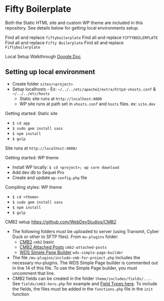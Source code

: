 # Fifty Boilerplate

Both the Static HTML site and custom WP theme are included in this repository. See details below for getting local environments setup.

Find all and replace `fiftyboilerplate`
Find all and replace `FIFTYBOILERPLATE`
Find all and replace `Fifty Boilerplate`
Find all and replace `Fiftyboilerplate`


Local Setup Walkthrough [Google Doc](https://docs.google.com/a/fiftyandfifty.org/document/d/1mlA4cf6NTcEKCAWWqABudNqxpMJkm6dvNXwndBd1S5Q/edit?usp=sharing)

## Setting up local environment
* Create folder `sites/<project>`
* Setup localhosts - Ex: `~/../../etc/apache2/extra/httpd-vhosts.conf` & `~/../../etc/hosts`
	* Static site runs at `http://localhost:4000`
	* WP site runs at path set in `vhosts.conf` and `hosts` files. ex: `site.dev`


Getting started: Static site
* `$ cd app`
* `$ sudo gem install sass`
* `$ npm install`
* `$ gulp`

Site runs at `http://localhost:4000/`


Getting started: WP theme
* Install WP locally: `$ cd <project>; wp core download`
* Add dev db to Sequel Pro
* Create and update `wp-config.php` file


Compiling styles: WP theme
* `$ cd <theme>`
* `$ sudo gem install sass`
* `$ npm install`
* `$ gulp`


CMB2 setup
https://github.com/WebDevStudios/CMB2
* The following folders must be uploaded to server (using Transmit, Cyber Duck or other to SFTP files). From `mu-plugins` folder:
  * [CMB2](https://github.com/WebDevStudios/CMB2) `cmb2` basic 
  * [CMB2 Attached Posts](https://github.com/WebDevStudios/cmb2-attached-posts) `cmb2-attached-posts`
  * [WDS Simple Page Builder](https://github.com/WebDevStudios/WDS-Simple-Page-Builder/wiki) `wds-simple-page-builder` 
* The file `/mu-plugins/include-cmb-for-project.php` includes the necessary mu-plugins. The WDS Simple Page builder is commented out in line 14 of this file. To use the Simple Page builder, you must uncomment that line.
* CMB2 fields can be created in the folder `theme/includes/fields/...`. See `fields/cmb2-hero.php` for example and [Field Types here](https://github.com/WebDevStudios/CMB2/wiki/Field-Types). To include the fields, the files must be added in the `functions.php` file in the `init` function